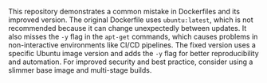 This repository demonstrates a common mistake in Dockerfiles and its improved version. The original Dockerfile uses `ubuntu:latest`, which is not recommended because it can change unexpectedly between updates. It also misses the `-y` flag in the `apt-get` commands, which causes problems in non-interactive environments like CI/CD pipelines. The fixed version uses a specific Ubuntu image version and adds the `-y` flag for better reproducibility and automation.  For improved security and best practice, consider using a slimmer base image and multi-stage builds.